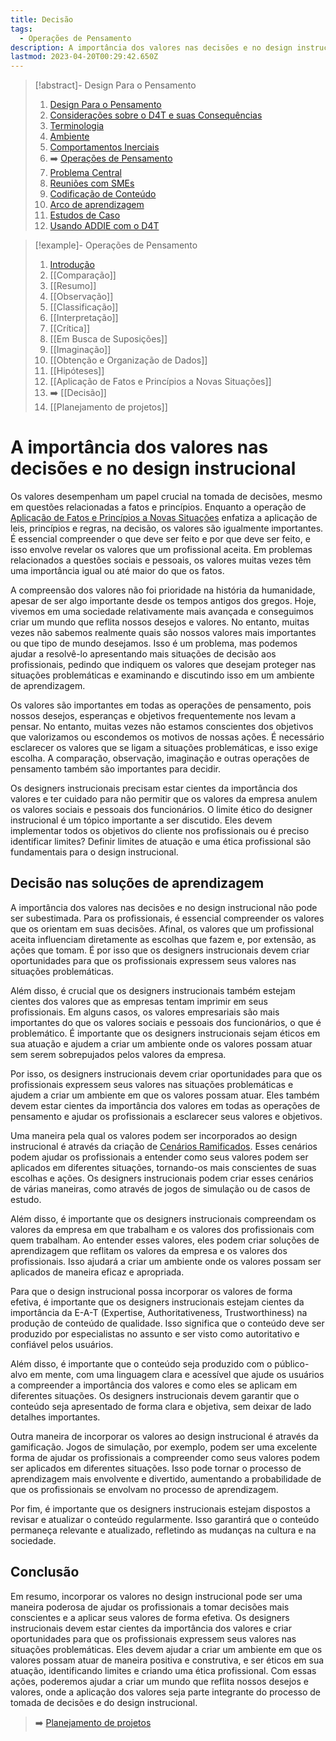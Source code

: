 ```yaml
---
title: Decisão
tags:
  - Operações de Pensamento
description: A importância dos valores nas decisões e no design instrucional não pode ser subestimada
lastmod: 2023-04-20T00:29:42.650Z
---
```


>[!abstract]- Design Para o Pensamento
>
>1. [Design Para o Pensamento](../Design%20Para%20o%20Pensamento.md)
>2. [Considerações sobre o D4T e suas Consequências](../Considerações%20sobre%20o%20D4T%20e%20suas%20Consequências.md)
>3. [Terminologia](../Terminologia.md)
>4. [Ambiente](../Dia%20a%20dia%20do%20Designer%20Instrucional/Ambiente.md)
>5. [Comportamentos Inerciais](../Comportamentos%20Inerciais/Comportamentos%20Inerciais.md)
>6. ➡️ [Operações de Pensamento](Operações%20de%20Pensamento.md)
>5. [Problema Central](../Dia%20a%20dia%20do%20Designer%20Instrucional/Problema%20Central.md)
>6. [Reuniões com SMEs](../Dia%20a%20dia%20do%20Designer%20Instrucional/Reuniões%20com%20SMEs.md)
>7. [Codificação de Conteúdo](../Dia%20a%20dia%20do%20Designer%20Instrucional/Codificação%20de%20Conteúdo.md)
>8. [Arco de aprendizagem](../Dia%20a%20dia%20do%20Designer%20Instrucional/Arco%20de%20aprendizagem.md)
>9. [Estudos de Caso](../Estudos%20de%20caso/Estudos%20de%20Caso.md)
>10. [Usando ADDIE com o D4T](../Dia%20a%20dia%20do%20Designer%20Instrucional/Usando%20ADDIE%20com%20o%20D4T.md)

>[!example]- Operações de Pensamento
>
>1. [Introdução](Operações%20de%20Pensamento.md)
>2. [[Comparação]]
>3. [[Resumo]]
>4. [[Observação]]
>5. [[Classificação]]
>6. [[Interpretação]]
>7. [[Crítica]]
>8. [[Em Busca de Suposições]]
>9. [[Imaginação]]
>10. [[Obtenção e Organização de Dados]]
>11. [[Hipóteses]]
>12. [[Aplicação de Fatos e Princípios a Novas Situações]]
>13. ➡️ [[Decisão]]
>14. [[Planejamento de projetos]]

# A importância dos valores nas decisões e no design instrucional

Os valores desempenham um papel crucial na tomada de decisões, mesmo em questões relacionadas a fatos e princípios. Enquanto a operação de [Aplicação de Fatos e Princípios a Novas Situações](Aplicação%20de%20Fatos%20e%20Princípios%20a%20Novas%20Situações.md) enfatiza a aplicação de leis, princípios e regras, na decisão, os valores são igualmente importantes. É essencial compreender o que deve ser feito e por que deve ser feito, e isso envolve revelar os valores que um profissional aceita. Em problemas relacionados a questões sociais e pessoais, os valores muitas vezes têm uma importância igual ou até maior do que os fatos.

A compreensão dos valores não foi prioridade na história da humanidade, apesar de ser algo importante desde os tempos antigos dos gregos. Hoje, vivemos em uma sociedade relativamente mais avançada e conseguimos criar um mundo que reflita nossos desejos e valores. No entanto, muitas vezes não sabemos realmente quais são nossos valores mais importantes ou que tipo de mundo desejamos. Isso é um problema, mas podemos ajudar a resolvê-lo apresentando mais situações de decisão aos profissionais, pedindo que indiquem os valores que desejam proteger nas situações problemáticas e examinando e discutindo isso em um ambiente de aprendizagem.

Os valores são importantes em todas as operações de pensamento, pois nossos desejos, esperanças e objetivos frequentemente nos levam a pensar. No entanto, muitas vezes não estamos conscientes dos objetivos que valorizamos ou escondemos os motivos de nossas ações. É necessário esclarecer os valores que se ligam a situações problemáticas, e isso exige escolha. A comparação, observação, imaginação e outras operações de pensamento também são importantes para decidir.

Os designers instrucionais precisam estar cientes da importância dos valores e ter cuidado para não permitir que os valores da empresa anulem os valores sociais e pessoais dos funcionários. O limite ético do designer instrucional é um tópico importante a ser discutido. Eles devem implementar todos os objetivos do cliente nos profissionais ou é preciso identificar limites? Definir limites de atuação e uma ética profissional são fundamentais para o design instrucional.

## Decisão nas soluções de aprendizagem

A importância dos valores nas decisões e no design instrucional não pode ser subestimada. Para os profissionais, é essencial compreender os valores que os orientam em suas decisões. Afinal, os valores que um profissional aceita influenciam diretamente as escolhas que fazem e, por extensão, as ações que tomam. É por isso que os designers instrucionais devem criar oportunidades para que os profissionais expressem seus valores nas situações problemáticas.

Além disso, é crucial que os designers instrucionais também estejam cientes dos valores que as empresas tentam imprimir em seus profissionais. Em alguns casos, os valores empresariais são mais importantes do que os valores sociais e pessoais dos funcionários, o que é problemático. É importante que os designers instrucionais sejam éticos em sua atuação e ajudem a criar um ambiente onde os valores possam atuar sem serem sobrepujados pelos valores da empresa.

Por isso, os designers instrucionais devem criar oportunidades para que os profissionais expressem seus valores nas situações problemáticas e ajudem a criar um ambiente em que os valores possam atuar. Eles também devem estar cientes da importância dos valores em todas as operações de pensamento e ajudar os profissionais a esclarecer seus valores e objetivos.

Uma maneira pela qual os valores podem ser incorporados ao design instrucional é através da criação de [Cenários Ramificados](../../Design%20Instrucional/Cenários%20Ramificados.md). Esses cenários podem ajudar os profissionais a entender como seus valores podem ser aplicados em diferentes situações, tornando-os mais conscientes de suas escolhas e ações. Os designers instrucionais podem criar esses cenários de várias maneiras, como através de jogos de simulação ou de casos de estudo.

Além disso, é importante que os designers instrucionais compreendam os valores da empresa em que trabalham e os valores dos profissionais com quem trabalham. Ao entender esses valores, eles podem criar soluções de aprendizagem que reflitam os valores da empresa e os valores dos profissionais. Isso ajudará a criar um ambiente onde os valores possam ser aplicados de maneira eficaz e apropriada.

Para que o design instrucional possa incorporar os valores de forma efetiva, é importante que os designers instrucionais estejam cientes da importância da E-A-T (Expertise, Authoritativeness, Trustworthiness) na produção de conteúdo de qualidade. Isso significa que o conteúdo deve ser produzido por especialistas no assunto e ser visto como autoritativo e confiável pelos usuários.

Além disso, é importante que o conteúdo seja produzido com o público-alvo em mente, com uma linguagem clara e acessível que ajude os usuários a compreender a importância dos valores e como eles se aplicam em diferentes situações. Os designers instrucionais devem garantir que o conteúdo seja apresentado de forma clara e objetiva, sem deixar de lado detalhes importantes.

Outra maneira de incorporar os valores ao design instrucional é através da gamificação. Jogos de simulação, por exemplo, podem ser uma excelente forma de ajudar os profissionais a compreender como seus valores podem ser aplicados em diferentes situações. Isso pode tornar o processo de aprendizagem mais envolvente e divertido, aumentando a probabilidade de que os profissionais se envolvam no processo de aprendizagem.

Por fim, é importante que os designers instrucionais estejam dispostos a revisar e atualizar o conteúdo regularmente. Isso garantirá que o conteúdo permaneça relevante e atualizado, refletindo as mudanças na cultura e na sociedade.

## Conclusão

Em resumo, incorporar os valores no design instrucional pode ser uma maneira poderosa de ajudar os profissionais a tomar decisões mais conscientes e a aplicar seus valores de forma efetiva. Os designers instrucionais devem estar cientes da importância dos valores e criar oportunidades para que os profissionais expressem seus valores nas situações problemáticas. Eles devem ajudar a criar um ambiente em que os valores possam atuar de maneira positiva e construtiva, e ser éticos em sua atuação, identificando limites e criando uma ética profissional. Com essas ações, poderemos ajudar a criar um mundo que reflita nossos desejos e valores, onde a aplicação dos valores seja parte integrante do processo de tomada de decisões e do design instrucional.

> ➡️ [Planejamento de projetos](Planejamento%20de%20projetos.md)